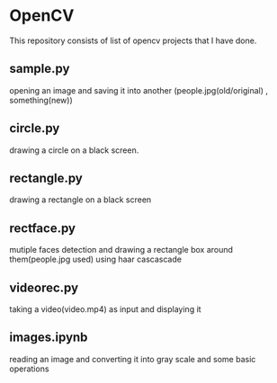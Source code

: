 # OpenCV
This repository consists of list of opencv projects that I have done.

## sample.py
opening an image and saving it into another (people.jpg(old/original) , something(new))

## circle.py
drawing a circle on a black screen.

## rectangle.py
drawing a rectangle on a black screen

## rectface.py
mutiple faces detection and drawing a rectangle box around them(people.jpg used) using haar cascascade

## videorec.py
taking a video(video.mp4) as input and displaying it 

## images.ipynb
reading an image and converting it into gray scale and some basic operations





